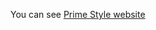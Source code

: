 You can see [Prime Style website](https://app.netlify.com/sites/prime-style-yurii-diachuk/configuration/general)
